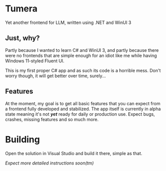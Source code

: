 # Tumera
 Yet another frontend for LLM, written using .NET and WinUI 3

## Just, why?
 Partly because I wanted to learn C# and WinUI 3, and partly because there were no frontends that are simple enough for an idiot like me while having Windows 11-styled Fluent UI.

 This is my first proper C# app and as such its code is a horrible mess. Don't worry though, it will get better over time, surely...

## Features
 At the moment, my goal is to get all basic features that you can expect from a frontend fully developed and stabilized. The app itself is currently in alpha state meaning it's not ***yet*** ready for daily or production use. Expect bugs, crashes, missing features and so much more.

# Building
 Open the solution in Visual Studio and build it there, simple as that.

 *Expect more detailed instructions soon(tm)*